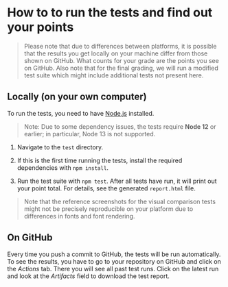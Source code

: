 # How to to run the tests and find out your points

> Please note that due to differences between platforms, it is possible that the results you get locally on your machine differ from those shown on GitHub. What counts for your grade are the points you see on GitHub. Also note that for the final grading, we will run a modified test suite which might include additional tests not present here.

## Locally (on your own computer)

To run the tests, you need to have [Node.js](https://nodejs.org) installed. 

> Note: Due to some dependency issues, the tests require __Node 12__ or earlier; in particular, Node 13 is not supported.

1. Navigate to the `test` directory.

2. If this is the first time running the tests, install the required dependencies with `npm install`.

3. Run the test suite with `npm test`. After all tests have run, it will print out your point total. For details, see the generated `report.html` file.

> Note that the reference screenshots for the visual comparison tests might not be precisely reproducible on your platform due to differences in fonts and font rendering.

## On GitHub

Every time you push a commit to GitHub, the tests will be run automatically. To see the results, you have to go to your repository on GitHub and click on the *Actions* tab. There you will see all past test runs. Click on the latest run and look at the *Artifacts* field to download the test report.
